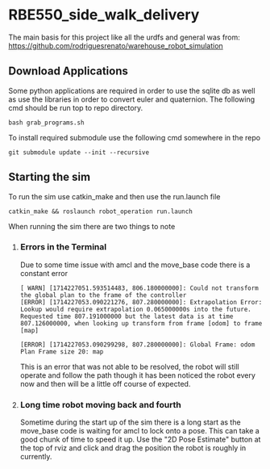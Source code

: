 # RBE550_side_walk_delivery
The main basis for this project like all the urdfs and general was from: https://github.com/rodriguesrenato/warehouse_robot_simulation
## Download Applications
Some python applications are required in order to use the sqlite db as well as use the libraries in order to convert euler and quaternion. The following cmd should be run top to repo directory.
```
bash grab_programs.sh 
```

To install required submodule use the following cmd somewhere in the repo
```
git submodule update --init --recursive 
```

## Starting the sim

To run the sim use catkin_make and then use the run.launch file
```
catkin_make && roslaunch robot_operation run.launch
```
When running the sim there are two things to note
1. ### Errors in the Terminal
    Due to some time issue with amcl and the move_base code there is a constant error 
    ```
    [ WARN] [1714227051.593514483, 806.180000000]: Could not transform the global plan to the frame of the controller
    [ERROR] [1714227053.090221276, 807.280000000]: Extrapolation Error: Lookup would require extrapolation 0.065000000s into the future.  Requested time 807.191000000 but the latest data is at time 807.126000000, when looking up transform from frame [odom] to frame [map]

    [ERROR] [1714227053.090299298, 807.280000000]: Global Frame: odom Plan Frame size 20: map
    ```
    This is an error that was not able to be resolved, the robot will still operate and follow the path though it has been noticed the robot every now and then will be a little off course of expected. 
2. ### Long time robot moving back and fourth
    Sometime during the start up of the sim there is a long start as the move_base code is waiting for amcl to lock onto a pose. This can take a good chunk of time to speed it up. Use the "2D Pose Estimate" button at the top of rviz and click and drag the position the robot is roughly in currently.